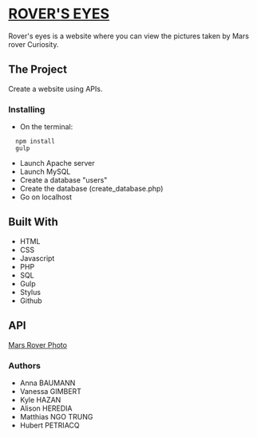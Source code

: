 # [ROVER'S EYES](http://utveckling.fr/rovers_eyes/)

Rover's eyes is a website where you can view the pictures taken by Mars rover Curiosity.

## The Project

Create a website using APIs.

### Installing

* On the terminal:
```
  npm install
  gulp
```
* Launch Apache server
* Launch MySQL
* Create a database "users"
* Create the database (create_database.php)
* Go on localhost

## Built With

* HTML
* CSS
* Javascript
* PHP
* SQL
* Gulp
* Stylus
* Github

## API

[Mars Rover Photo](https://api.nasa.gov/api.html#MarsPhotos) 

### Authors

* Anna BAUMANN
* Vanessa GIMBERT
* Kyle HAZAN
* Alison HEREDIA
* Matthias NGO TRUNG
* Hubert PETRIACQ